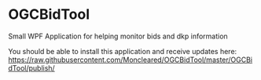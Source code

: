 # OGCBidTool
Small WPF Application for helping monitor bids and dkp information

You should be able to install this application and receive updates here:
https://raw.githubusercontent.com/Moncleared/OGCBidTool/master/OGCBidTool/publish/
